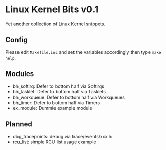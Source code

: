 Linux Kernel Bits v0.1
======================

Yet another collection of Linux Kernel snippets.

Config
------

Please edit `Makefile.inc` and set the variables accordingly 
then type `make help`.

Modules
-------

* bh_softirq: Defer to bottom half via Softirqs
* bh_tasklet: Defer to bottom half via Tasklets
* bh_workqueue: Defer to bottom half via Workqueues
* bh_timer: Defer to bottom half via Timers
* ex_module: Dummie example module

Planned
-------

* dbg_tracepoints: debug via trace/events/xxx.h
* rcu_list: simple RCU list usage example
